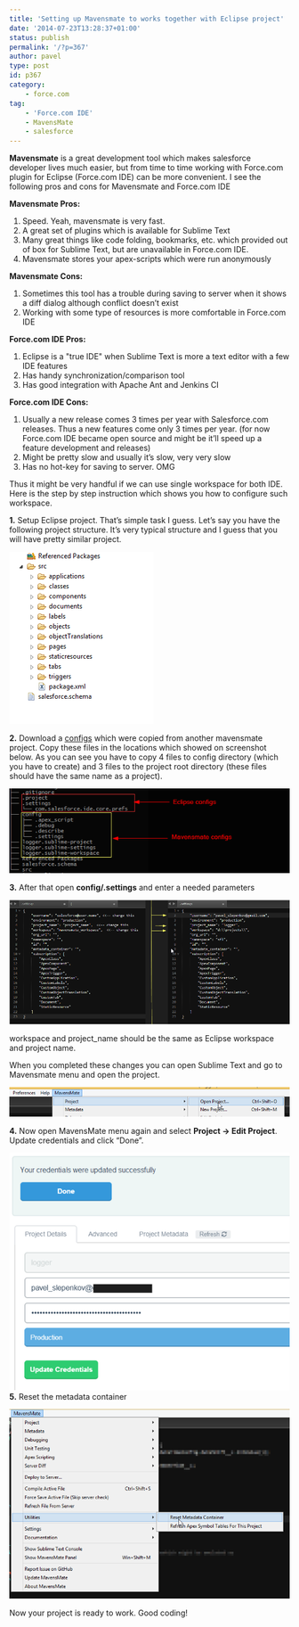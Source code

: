 ```yaml
---
title: 'Setting up Mavensmate to works together with Eclipse project'
date: '2014-07-23T13:28:37+01:00'
status: publish
permalink: '/?p=367'
author: pavel
type: post
id: p367
category:
    - force.com
tag:
    - 'Force.com IDE'
    - MavensMate
    - salesforce
---
```

**Mavensmate** is a great development tool which makes salesforce developer lives much easier, but from time to time working with Force.com plugin for Eclipse (Force.com IDE) can be more convenient. I see the following pros and cons for Mavensmate and Force.com IDE

**Mavensmate Pros:**
1. Speed. Yeah, mavensmate is very fast.
2. A great set of plugins which is available for Sublime Text
3. Many great things like code folding, bookmarks, etc. which provided out of box for Sublime Text, but are unavailable in Force.com IDE.
4. Mavensmate stores your apex-scripts which were run anonymously

**Mavensmate Cons:**
1. Sometimes this tool has a trouble during saving to server when it shows a diff dialog although conflict doesn’t exist
2. Working with some type of resources is more comfortable in Force.com IDE

**Force.com IDE Pros:**
1. Eclipse is a "true IDE" when Sublime Text is more a text editor with a few IDE features
2. Has handy synchronization/comparison tool
3. Has good integration with Apache Ant and Jenkins CI

**Force.com IDE Cons:**
1. Usually a new release comes 3 times per year with Salesforce.com releases. Thus a new features come only 3 times per year. (for now Force.com IDE became open source and might be it’ll speed up a feature development and releases)
2. Might be pretty slow and usually it’s slow, very very slow
3. Has no hot-key for saving to server. OMG

Thus it might be very handful if we can use single workspace for both IDE. Here is the step by step instruction which shows you how to configure such workspace.

**1.**  Setup Eclipse project. That’s simple task I guess. Let’s say you have the following project structure. It’s very typical structure and I guess that you will have pretty similar project.

![Force.com IDE project structure](/images/p367/14721555364_4963e6a170_o.png)

**2.** Download a [configs](https://gist.github.com/pavel-slepenkov/d4d7501a4ea277883210) which were copied from another mavensmate project. Copy these files in the locations which showed on screenshot below. As you can see you have to copy 4 files to config directory (which you have to create) and 3 files to the project root directory (these files should have the same name as a project).

![Configs](/images/p367/14723969742_0002ee05ea_o.png)

**3.** After that open **config/.settings** and enter a needed parameters

![Mavensmate settings](/images/p367/2014-07-23-13_40_34-greenshot-image-editor.png)

workspace and project\_name should be the same as Eclipse workspace and project name.

When you completed these changes you can open Sublime Text and go to Mavensmate menu and open the project.

![Mavensmate open project](/images/p367/2014-07-23-14_52_43-untitled-logger-sublime-text-unregistered.png)

**4.** Now open MavensMate menu again and select **Project → Edit Project**. Update credentials and click “Done”.

![MavensMate project created](/images/p367/2014-07-23-15_03_29-mavensmate.png)**5.** Reset the metadata container

![Mavensmate - reset metadata container](/images/p367/mavensmate-reset-metadata-container.png)

Now your project is ready to work. Good coding!